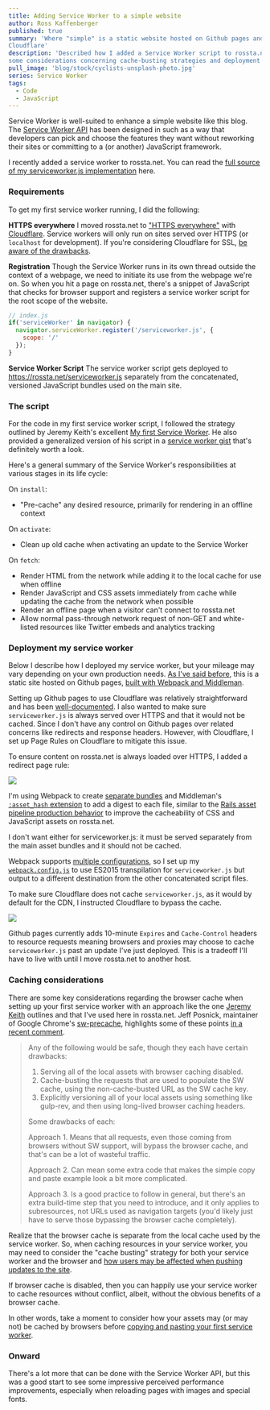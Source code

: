 ```yaml
---
title: Adding Service Worker to a simple website
author: Ross Kaffenberger
published: true
summary: 'Where "simple" is a static website hosted on Github pages and
Cloudflare'
description: 'Described how I added a Service Worker script to rossta.net with
some considerations concerning cache-busting strategies and deployment'
pull_image: 'blog/stock/cyclists-unsplash-photo.jpg'
series: Service Worker
tags:
  - Code
  - JavaScript
---
```


Service Worker is well-suited to enhance a simple website like this blog. The [Service Worker API](https://developer.mozilla.org/en-US/docs/Web/API/Service_Worker_API) has been designed in such as a way that developers can pick and choose the features they want without reworking their sites or committing to a (or another) JavaScript framework.

I recently added a service worker to rossta.net. You can read
the [full source of my serviceworker.js implementation](https://github.com/rossta/rossta.github.com/blob/efbb4d41697a64543f5d4870c9915e633dda962d/source/assets/javascripts/serviceworker.js) here.

### Requirements

To get my first service worker running, I did the following:

__HTTPS everywhere__ I moved rossta.net to ["HTTPS everywhere"](https://en.wikipedia.org/wiki/HTTPS_Everywhere) with [Cloudflare](https://www.cloudflare.com/). Service workers will only run on sites served over HTTPS (or `localhost` for development). If you're considering Cloudflare for SSL, [be aware of the drawbacks](https://scotthelme.co.uk/tls-conundrum-and-leaving-cloudflare/).

__Registration__ Though the Service Worker runs in its own thread outside the context of a webpage, we need to initiate its use from the webpage we're on. So when you hit a page on rossta.net, there's a snippet of JavaScript that checks for browser support and registers a service worker script for the root scope of the website.

```javascript
// index.js
if('serviceWorker' in navigator) {
  navigator.serviceWorker.register('/serviceworker.js', {
    scope: '/'
  });
}
```

__Service Worker Script__ The service worker script gets deployed to https://rossta.net/serviceworker.js separately from
the concatenated, versioned JavaScript bundles used on the main site.

### The script

For the code in my first service worker script, I followed the strategy outlined by Jeremy Keith's excellent
[My first Service Worker](https://adactio.com/journal/9775). He also provided a
generalized version of his script in a [service worker gist](https://gist.github.com/adactio/fbaa3a5952774553f5e7) that's definitely worth a look.

Here's a general summary of the Service Worker's responsibilities at various stages in its life cycle:

On `install`:

* "Pre-cache" any desired resource, primarily for rendering in an offline context

On `activate`:

* Clean up old cache when activating an update to the Service Worker

On `fetch`:

* Render HTML from the network while adding it to the local cache for use when offline
* Render JavaScript and CSS assets immediately from cache while updating the cache from the network when possible
* Render an offline page when a visitor can't connect to rossta.net
* Allow normal pass-through network request of non-GET and white-listed resources like Twitter embeds and analytics tracking

### Deployment my service worker

Below I describe how I deployed my service worker, but your mileage may vary depending on your own production needs. [As I've said before](https://rossta.net/blog/why-i-ditched-wordpress-for-github.html), this is a static site hosted on Github pages, [built with Webpack and Middleman](/blog/using-webpack-with-middleman.html).

Setting up Github pages to use Cloudflare was relatively straightforward and has been [well-documented](https://www.benburwell.com/posts/configuring-cloudflare-universal-ssl/). I also wanted to make sure `serviceworker.js` is always served over HTTPS and that it would not be cached. Since I don't have any control on Github pages over related concerns like redirects and response headers. However, with Cloudflare, I set up Page Rules on Cloudflare to mitigate this issue.

To ensure content on rossta.net is always loaded over HTTPS, I added a redirect page rule:

![](blog/cloud-flare-page-rules-https.jpg)

I'm using Webpack to create [separate bundles](https://github.com/rossta/rossta.github.com/blob/09131d3adeb161747fa0cfc624db3ae12ab211fd/webpack.config.js#L12) and Middleman's [`:asset_hash` extension](https://middlemanapp.com/advanced/improving_cacheability/) to add a digest to each file, similar to the [Rails asset pipeline production behavior](http://guides.rubyonrails.org/asset_pipeline.html#in-production) to improve the cacheability of CSS and JavaScript assets on rossta.net.

I don't want either for serviceworker.js: it must be served separately from the main asset bundles and it should not be cached.

Webpack supports [multiple configurations](https://webpack.github.io/docs/configuration.html#multiple-configurations), so I set up my [`webpack.config.js`](https://github.com/rossta/rossta.github.com/blob/09131d3adeb161747fa0cfc624db3ae12ab211fd/webpack.config.js#L80) to use ES2015 transpilation for `serviceworker.js` but output to a different destination from the other concatenated script files.

To make sure Cloudflare does not cache `serviceworker.js`, as it would by default for the CDN, I instructed Cloudflare to bypass the cache.

![](blog/cloud-flare-page-rules-serviceworker.jpg)

Github pages currently adds 10-minute `Expires` and `Cache-Control` headers to resource requests meaning browsers and proxies may choose to cache `serviceworker.js` past an update I've just deployed. This is a tradeoff I'll have to live with until I move rossta.net to another host.

### Caching considerations

There are some key considerations regarding the browser cache when setting up your first service worker with
an approach like the one [Jeremy Keith](https://adactio.com/journal/9775) outlines and that I've used here in
rossta.net. Jeff Posnick, maintainer of Google Chrome's [sw-precache](https://github.com/GoogleChrome/sw-precache), highlights some of these points [in a recent comment](https://remysharp.com/2016/03/22/the-copy--paste-guide-to-your-first-service-worker).

> Any of the following would be safe, though they each have certain drawbacks:
> 1. Serving all of the local assets with browser caching disabled.
> 2. Cache-busting the requests that are used to populate the SW cache, using the non-cache-busted URL as the SW cache key.
> 3. Explicitly versioning all of your local assets using something like gulp-rev, and then using long-lived browser caching headers.
>
> Some drawbacks of each:
>
> Approach 1. Means that all requests, even those coming from browsers without SW support, will bypass the browser cache, and that's can be a lot of wasteful traffic.
>
> Approach 2. Can mean some extra code that makes the simple copy and paste example look a bit more complicated.
>
> Approach 3. Is a good practice to follow in general, but there's an extra build-time step that you need to introduce, and it only applies to subresources, not URLs used as navigation targets (you'd likely just have to serve those bypassing the browser cache completely).

Realize that the browser cache is separate from the local cache used by the
service worker. So, when caching resources in your service worker, you may need
to consider the "cache busting" strategy for both your service worker and the
browser and [how users may be affected when pushing updates to the site](https://github.com/GoogleChrome/css-triggers/issues/14).

If browser cache is disabled, then you can happily use your service worker to
cache resources without conflict, albeit, without the obvious benefits of a browser cache.

In other words, take a moment to consider how your assets may (or may not) be cached by
browsers before [copying and pasting your first service worker](https://remysharp.com/2016/03/22/the-copy--paste-guide-to-your-first-service-worker).

### Onward

There's a lot more that can be done with the Service Worker API, but this was a
good start to see some impressive perceived performance improvements, especially when
reloading pages with images and special fonts.
